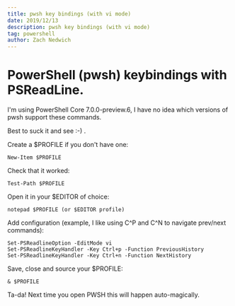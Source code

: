 ```yaml
---
title: pwsh key bindings (with vi mode)
date: 2019/12/13
description: pwsh key bindings (with vi mode)
tag: powershell
author: Zach Nedwich
---
```

# PowerShell (pwsh) keybindings with PSReadLine.
I'm using PowerShell Core 7.0.0-preview.6, I have no idea which versions of pwsh support these commands.

Best to suck it and see :-) .

Create a $PROFILE if you don't have one:
```
New-Item $PROFILE
```
Check that it worked:
```
Test-Path $PROFILE
```      
Open it in your $EDITOR of choice:
```
notepad $PROFILE (or $EDITOR profile)
```     
Add configuration (example, I like using C^P and C^N to navigate prev/next commands):
```
Set-PSReadlineOption -EditMode vi
Set-PSReadlineKeyHandler -Key Ctrl+p -Function PreviousHistory
Set-PSReadlineKeyHandler -Key Ctrl+n -Function NextHistory
```    
Save, close and source your $PROFILE:
```
& $PROFILE
```     
Ta-da! Next time you open PWSH this will happen auto-magically.
